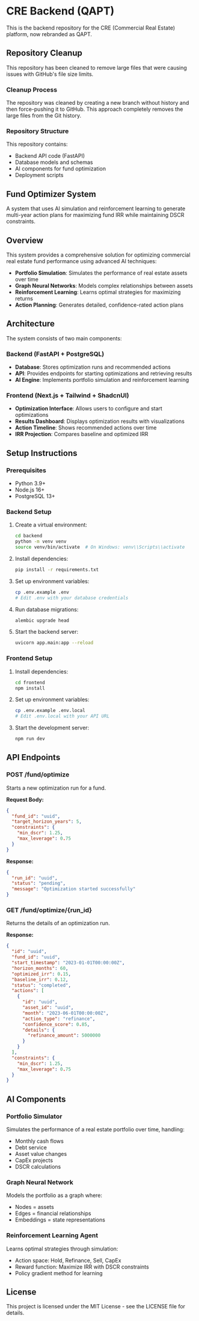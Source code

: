 # CRE Backend (QAPT)

This is the backend repository for the CRE (Commercial Real Estate) platform, now rebranded as QAPT.

## Repository Cleanup

This repository has been cleaned to remove large files that were causing issues with GitHub's file size limits.

### Cleanup Process

The repository was cleaned by creating a new branch without history and then force-pushing it to GitHub. This approach completely removes the large files from the Git history.

### Repository Structure

This repository contains:
- Backend API code (FastAPI)
- Database models and schemas
- AI components for fund optimization
- Deployment scripts

## Fund Optimizer System

A system that uses AI simulation and reinforcement learning to generate multi-year action plans for maximizing fund IRR while maintaining DSCR constraints.

## Overview

This system provides a comprehensive solution for optimizing commercial real estate fund performance using advanced AI techniques:

- **Portfolio Simulation**: Simulates the performance of real estate assets over time
- **Graph Neural Networks**: Models complex relationships between assets
- **Reinforcement Learning**: Learns optimal strategies for maximizing returns
- **Action Planning**: Generates detailed, confidence-rated action plans

## Architecture

The system consists of two main components:

### Backend (FastAPI + PostgreSQL)

- **Database**: Stores optimization runs and recommended actions
- **API**: Provides endpoints for starting optimizations and retrieving results
- **AI Engine**: Implements portfolio simulation and reinforcement learning

### Frontend (Next.js + Tailwind + ShadcnUI)

- **Optimization Interface**: Allows users to configure and start optimizations
- **Results Dashboard**: Displays optimization results with visualizations
- **Action Timeline**: Shows recommended actions over time
- **IRR Projection**: Compares baseline and optimized IRR

## Setup Instructions

### Prerequisites

- Python 3.9+
- Node.js 16+
- PostgreSQL 13+

### Backend Setup

1. Create a virtual environment:
   ```bash
   cd backend
   python -m venv venv
   source venv/bin/activate  # On Windows: venv\\Scripts\\activate
   ```

2. Install dependencies:
   ```bash
   pip install -r requirements.txt
   ```

3. Set up environment variables:
   ```bash
   cp .env.example .env
   # Edit .env with your database credentials
   ```

4. Run database migrations:
   ```bash
   alembic upgrade head
   ```

5. Start the backend server:
   ```bash
   uvicorn app.main:app --reload
   ```

### Frontend Setup

1. Install dependencies:
   ```bash
   cd frontend
   npm install
   ```

2. Set up environment variables:
   ```bash
   cp .env.example .env.local
   # Edit .env.local with your API URL
   ```

3. Start the development server:
   ```bash
   npm run dev
   ```

## API Endpoints

### POST /fund/optimize

Starts a new optimization run for a fund.

**Request Body:**
```json
{
  "fund_id": "uuid",
  "target_horizon_years": 5,
  "constraints": {
    "min_dscr": 1.25,
    "max_leverage": 0.75
  }
}
```

**Response:**
```json
{
  "run_id": "uuid",
  "status": "pending",
  "message": "Optimization started successfully"
}
```

### GET /fund/optimize/{run_id}

Returns the details of an optimization run.

**Response:**
```json
{
  "id": "uuid",
  "fund_id": "uuid",
  "start_timestamp": "2023-01-01T00:00:00Z",
  "horizon_months": 60,
  "optimized_irr": 0.15,
  "baseline_irr": 0.12,
  "status": "completed",
  "actions": [
    {
      "id": "uuid",
      "asset_id": "uuid",
      "month": "2023-06-01T00:00:00Z",
      "action_type": "refinance",
      "confidence_score": 0.85,
      "details": {
        "refinance_amount": 5000000
      }
    }
  ],
  "constraints": {
    "min_dscr": 1.25,
    "max_leverage": 0.75
  }
}
```

## AI Components

### Portfolio Simulator

Simulates the performance of a real estate portfolio over time, handling:
- Monthly cash flows
- Debt service
- Asset value changes
- CapEx projects
- DSCR calculations

### Graph Neural Network

Models the portfolio as a graph where:
- Nodes = assets
- Edges = financial relationships
- Embeddings = state representations

### Reinforcement Learning Agent

Learns optimal strategies through simulation:
- Action space: Hold, Refinance, Sell, CapEx
- Reward function: Maximize IRR with DSCR constraints
- Policy gradient method for learning

## License

This project is licensed under the MIT License - see the LICENSE file for details.

